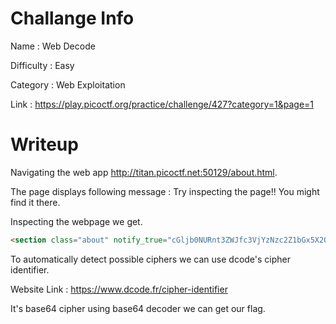 # Challange Info

Name : Web Decode

Difficulty : Easy

Category : Web Exploitation

Link : https://play.picoctf.org/practice/challenge/427?category=1&page=1

# Writeup

Navigating the web app http://titan.picoctf.net:50129/about.html.

The page displays following message : Try inspecting the page!! You might find it there.

Inspecting the webpage we get.

```HTML
<section class="about" notify_true="cGljb0NURnt3ZWJfc3VjYzNzc2Z1bGx5X2QzYzBkZWRfMDJjZGNiNTl9">
```

To automatically detect possible ciphers we can use dcode's cipher identifier.

Website Link : https://www.dcode.fr/cipher-identifier

It's base64 cipher using base64 decoder we can get our flag.
